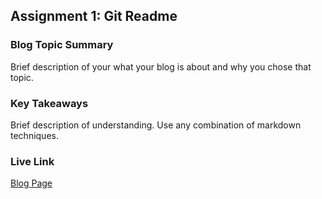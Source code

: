## Assignment 1: Git Readme

### Blog Topic Summary

Brief description of your what your blog is about and why you chose that topic.

### Key Takeaways

Brief description of understanding. Use any combination of markdown techniques.

### Live Link

[Blog Page](https://jvalentine946.github.io/infoi-210/homework-2)
